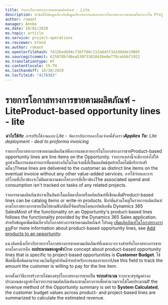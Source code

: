 ```yaml
---
title: รายการโอกาสทางการขายตามผลิตภัณฑ์ - Lite
description: หัวข้อนี้ให้ข้อมูลเกี่ยวกับข้อมูลเกี่ยวกับการแสดงรายการโอกาสทางการขายตามโครงการใน Project Operations
author: rumant
manager: Annbe
ms.date: 10/01/2020
ms.topic: article
ms.service: project-operations
ms.reviewer: kfend
ms.author: rumant
ms.openlocfilehash: fd32bedb94cf36f706c112a845f342d9dde19805
ms.sourcegitcommit: 625878bf48ea530f3381843be0e778cebbbf1922
ms.translationtype: HT
ms.contentlocale: th-TH
ms.lasthandoff: 10/30/2020
ms.locfileid: "4176363"
---
```

# <a name="product-based-opportunity-lines---lite"></a><span data-ttu-id="c8460-103">รายการโอกาสทางการขายตามผลิตภัณฑ์ - Lite</span><span class="sxs-lookup"><span data-stu-id="c8460-103">Product-based opportunity lines - lite</span></span>

<span data-ttu-id="c8460-104">_**นำไปใช้กับ:** การปรับใช้งานแบบ Lite - จัดการกับการออกใบแจ้งหนี้ชั่วคราว_</span><span class="sxs-lookup"><span data-stu-id="c8460-104">_**Applies To:** Lite deployment - deal to proforma invoicing_</span></span>

<span data-ttu-id="c8460-105">รายการโอกาสทางการขายตามผลิตภัณฑ์คือการแสดงรายการในโอกาสทางการขาย</span><span class="sxs-lookup"><span data-stu-id="c8460-105">Product-based opportunity lines are line items on the Opportunity.</span></span> <span data-ttu-id="c8460-106">รายการเหล่านี้จะมีการส่งไปให้ลูกค้าเป็นการแสดงรายการที่แตกต่างกันในใบแจ้งหนี้ที่เป็นผลลัพธ์สุดท้ายโดยไม่มีบริการเสริมอื่นๆ</span><span class="sxs-lookup"><span data-stu-id="c8460-106">These lines are delivered to the customer as distinct line items on the eventual invoice without any other value-added services.</span></span> <span data-ttu-id="c8460-107">การใช้จ่ายและการบริโภคที่เกี่ยวข้องจะไม่ติดตามงานของโครงการที่เกี่ยวข้อง</span><span class="sxs-lookup"><span data-stu-id="c8460-107">The associated spend and consumption isn't tracked on tasks of any related projects.</span></span>

<span data-ttu-id="c8460-108">รายการตามผลิตภัณฑ์อาจเป็นสินค้าในแค็ตตาล็อกหรือผลิตภัณฑ์ที่เขียนเพิ่ม</span><span class="sxs-lookup"><span data-stu-id="c8460-108">Product-based lines can be catalog items or write-in products.</span></span> <span data-ttu-id="c8460-109">ฟังก์ชันส่วนใหญ่ในรายการผลิตภัณฑ์ตามโอกาสทางการขายเป็นไปตามฟังก์ชันที่จัดเตรียมโดยแอปพลิเคชัน Dynamics 365 Sales</span><span class="sxs-lookup"><span data-stu-id="c8460-109">Most of the functionality on an Opportunity's product-based lines follows the functionality provided by the Dynamics 365 Sales application.</span></span> <span data-ttu-id="c8460-110">สำหรับข้อมูลเพิ่มเติมเกี่ยวกับโอกาสทางการขายตามผลิตภัณฑ์ โปรดดู [เพิ่มผลิตภัณฑ์ในโอกาสทางการขาย](https://docs.microsoft.com/dynamics365/sales-enterprise/add-products-opportunity)</span><span class="sxs-lookup"><span data-stu-id="c8460-110">For more information about product-based opportunity lines, see [Add products to an opportunity](https://docs.microsoft.com/dynamics365/sales-enterprise/add-products-opportunity).</span></span>

<span data-ttu-id="c8460-111">แนวคิดหนึ่งเกี่ยวกับรายการโอกาสทางการขายตามผลิตภัณฑ์ที่เฉพาะเจาะจงสำหรับโอกาสทางการขายตามโครงการคือ **งบประมาณของลูกค้า**</span><span class="sxs-lookup"><span data-stu-id="c8460-111">One concept about product-based opportunity lines that is specific to project-based opportunities is **Customer Budget**.</span></span> <span data-ttu-id="c8460-112">ใช้ฟิลด์นี้เพื่อติดตามจำนวนเงินที่ลูกค้ายินดีจ่ายสำหรับการแสดงรายการ</span><span class="sxs-lookup"><span data-stu-id="c8460-112">Use this field to track the amount the customer is willing to pay for the line item.</span></span>

<span data-ttu-id="c8460-113">หากตั้งค่าวิธีการสร้างรายได้ของสรุปโอกาสทางการขายเป็น **ระบบคำนวณ** ระบบจะสรุปมูลค่างบประมาณของลูกค้าในรายการตามผลิตภัณฑ์และตามโครงการเพื่อคำนวณรายได้โดยประมาณ</span><span class="sxs-lookup"><span data-stu-id="c8460-113">If the revenue method of the Opportunity summary is set to **System Calculated**, the customer budget values across product- and project-based lines are summarized to calculate the estimated revenue.</span></span>
